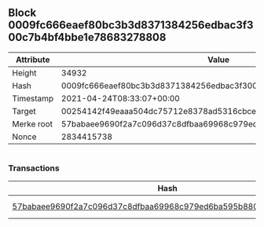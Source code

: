 ## Block 0009fc666eaef80bc3b3d8371384256edbac3f300c7b4bf4bbe1e78683278808

Attribute | Value
--- | ---
Height | 34932
Hash | 0009fc666eaef80bc3b3d8371384256edbac3f300c7b4bf4bbe1e78683278808
Timestamp | 2021-04-24T08:33:07+00:00
Target | 00254142f49eaaa504dc75712e8378ad5316cbcead634704b3734b6271167cc4
Merke root | 57babaee9690f2a7c096d37c8dfbaa69968c979ed6ba595b880e3b69411cd251
Nonce | 2834415738

```

```

### Transactions

Hash | Amount
--- | ---
[57babaee9690f2a7c096d37c8dfbaa69968c979ed6ba595b880e3b69411cd251](57babaee9690f2a7c096d37c8dfbaa69968c979ed6ba595b880e3b69411cd251.md) | 10.00000000 SKEPTI 
